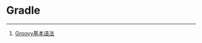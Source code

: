 # Gradle

----

1. [Groovy基本语法](https://github.com/LolitaComplex/MissionBulletinBoard/tree/MadProgramer/1.%20Gradle/MissionStart.md)